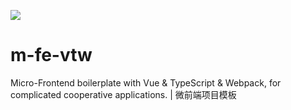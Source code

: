 ![](https://s2.ax1x.com/2019/09/03/nAr139.png)

# m-fe-vtw

Micro-Frontend boilerplate with Vue &amp; TypeScript &amp; Webpack, for complicated cooperative applications. | 微前端项目模板
